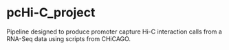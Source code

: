 # pcHi-C_project
Pipeline designed to produce promoter capture Hi-C interaction calls from a RNA-Seq data using scripts from CHiCAGO.
